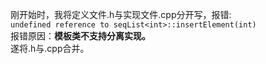 刚开始时，我将定义文件.h与实现文件.cpp分开写，报错:  
`undefined reference to seqList<int>::insertElement(int)`  
报错原因：**模板类不支持分离实现。**  
遂将.h与.cpp合并。
